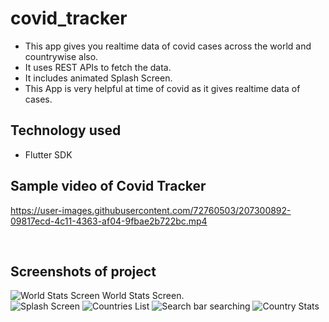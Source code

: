 # covid_tracker
* This app gives you realtime data of covid cases across the world and countrywise also. <br />
* It uses REST APIs to fetch the data.<br />
* It includes animated Splash Screen.
* This App is very helpful at time of covid as it gives realtime data of cases.
## Technology used

 * Flutter SDK 

## Sample video of Covid Tracker


https://user-images.githubusercontent.com/72760503/207300892-09817ecd-4c11-4363-af04-9fbae2b722bc.mp4


<br />

## Screenshots of project

![World Stats Screen](https://user-images.githubusercontent.com/72760503/207289303-fbeac480-a077-416f-a848-b9d650fcd936.jpg)
World Stats Screen.
<br>
![Splash Screen](https://user-images.githubusercontent.com/72760503/207289313-f97e201a-df92-404a-8f0d-c5212c93a1cf.jpg)
![Countries List](https://user-images.githubusercontent.com/72760503/207289298-4a03c997-4dff-47a7-aad3-c31c1d5acf45.jpg)
![Search bar searching](https://user-images.githubusercontent.com/72760503/207289292-f846df5d-53dd-4176-89b9-a9fe0e6ec9b2.jpg)
![Country Stats](https://user-images.githubusercontent.com/72760503/207289280-24ccf3e4-470a-484a-9ed7-f639a1de8454.jpg)


